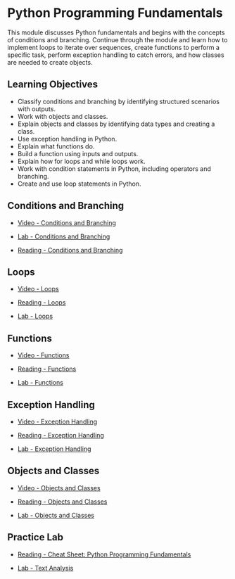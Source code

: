 # Python Programming Fundamentals

This module discusses Python fundamentals and begins with the concepts of conditions and branching. Continue through the module and learn how to implement loops to iterate over sequences, create functions to perform a specific task, perform exception handling to catch errors, and how classes are needed to create objects.

## Learning Objectives

- Classify conditions and branching by identifying structured scenarios with outputs.
- Work with objects and classes.
- Explain objects and classes by identifying data types and creating a class.
- Use exception handling in Python.
- Explain what functions do.
- Build a function using inputs and outputs.
- Explain how for loops and while loops work.
- Work with condition statements in Python, including operators and branching.
- Create and use loop statements in Python.

## Conditions and Branching

- [Video - Conditions and Branching](https://www.coursera.org/learn/python-for-applied-data-science-ai/lecture/WuZVi/conditions-and-branching)

- [Lab - Conditions and Branching](./Labs/PY0101EN-3-1-Conditions.ipynb)

- [Reading - Conditions and Branching](https://cf-courses-data.s3.us.cloud-object-storage.appdomain.cloud/IBMDeveloperSkillsNetwork-PY0101EN-SkillsNetwork/labs/Module_3/Conditional_branching_Reading.md.html?origin=www.coursera.org)

## Loops

- [Video - Loops](https://www.coursera.org/learn/python-for-applied-data-science-ai/lecture/19yQq/loops)

- [Reading - Loops](https://cf-courses-data.s3.us.cloud-object-storage.appdomain.cloud/IBMDeveloperSkillsNetwork-PY0101EN-SkillsNetwork/labs/lab/Module_3/loop_reading.md.html?origin=www.coursera.org)

- [Lab - Loops](./Labs/PY0101EN-3-2-Loops.ipynb)

## Functions

- [Video - Functions](https://www.coursera.org/learn/python-for-applied-data-science-ai/lecture/zLQQX/functions)

- [Reading - Functions](https://cf-courses-data.s3.us.cloud-object-storage.appdomain.cloud/IBMDeveloperSkillsNetwork-PY0101EN-SkillsNetwork/labs/Module_3/function_reading.md.html?origin=www.coursera.org)

- [Lab - Functions](./Labs/PY0101EN-3-3-Functions%20.ipynb)

## Exception Handling

- [Video - Exception Handling](https://www.coursera.org/learn/python-for-applied-data-science-ai/lecture/3dEjg/exception-handling)

- [Reading - Exception Handling](https://cf-courses-data.s3.us.cloud-object-storage.appdomain.cloud/IBMDeveloperSkillsNetwork-PY0101EN-SkillsNetwork/labs/Exception_handling_Reading.md.html?origin=www.coursera.org)

- [Lab - Exception Handling](./Labs/PY0101EN-3-1.2-ExceptionHandling.ipynb)

## Objects and Classes

- [Video - Objects and Classes](https://www.coursera.org/learn/python-for-applied-data-science-ai/lecture/KgVed/objects-and-classes)

- [Reading - Objects and Classes](https://cf-courses-data.s3.us.cloud-object-storage.appdomain.cloud/IBMDeveloperSkillsNetwork-PY0101EN-SkillsNetwork/labs/classes_and_object_Reading.md.html?origin=www.coursera.org)

- [Lab - Objects and Classes](./Labs/PY0101EN-3-4-Classes.ipynb)

## Practice Lab

- [Reading - Cheat Sheet: Python Programming Fundamentals](https://cf-courses-data.s3.us.cloud-object-storage.appdomain.cloud/IBMDeveloperSkillsNetwork-PY0101EN-SkillsNetwork/labs/handouts/Cheat_Sheet_Week-3.md.html?origin=www.coursera.org)

- [Lab - Text Analysis](./Labs/PY0101EN-3-5-Practice_lab.ipynb)